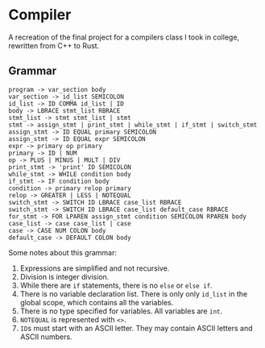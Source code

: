 # Compiler

A recreation of the final project for a compilers class I took in college, rewritten from C++ to Rust.

## Grammar

```
program -> var_section body
var_section -> id_list SEMICOLON
id_list -> ID COMMA id_list | ID
body -> LBRACE stmt_list RBRACE
stmt_list -> stmt stmt_list | stmt
stmt -> assign_stmt | print_stmt | while_stmt | if_stmt | switch_stmt
assign_stmt -> ID EQUAL primary SEMICOLON
assign_stmt -> ID EQUAL expr SEMICOLON
expr -> primary op primary
primary -> ID | NUM
op -> PLUS | MINUS | MULT | DIV
print_stmt -> 'print' ID SEMICOLON
while_stmt -> WHILE condition body
if_stmt -> IF condition body
condition -> primary relop primary
relop -> GREATER | LESS | NOTEQUAL
switch_stmt -> SWITCH ID LBRACE case_list RBRACE
switch_stmt -> SWITCH ID LBRACE case_list default_case RBRACE
for_stmt -> FOR LPAREN assign_stmt condition SEMICOLON RPAREN body
case_list -> case case_list | case
case -> CASE NUM COLON body
default_case -> DEFAULT COLON body
```

Some notes about this grammar:

1. Expressions are simplified and not recursive.
2. Division is integer division.
3. While there are `if` statements, there is no `else` or `else if`.
4. There is no variable declaration list. There is only only `id_list` in the global scope, which contains all the variables.
5. There is no type specified for variables. All variables are `int`.
6. `NOTEQUAL` is represented with `<>`.
7. `ID`s must start with an ASCII letter. They may contain ASCII letters and ASCII numbers.
